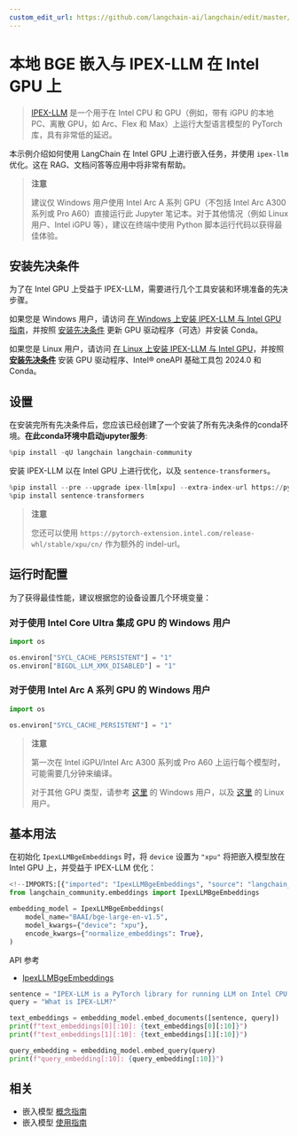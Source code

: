 ```yaml
---
custom_edit_url: https://github.com/langchain-ai/langchain/edit/master/docs/docs/integrations/text_embedding/ipex_llm_gpu.ipynb
---
```

# 本地 BGE 嵌入与 IPEX-LLM 在 Intel GPU 上

> [IPEX-LLM](https://github.com/intel-analytics/ipex-llm) 是一个用于在 Intel CPU 和 GPU（例如，带有 iGPU 的本地 PC、离散 GPU，如 Arc、Flex 和 Max）上运行大型语言模型的 PyTorch 库，具有非常低的延迟。

本示例介绍如何使用 LangChain 在 Intel GPU 上进行嵌入任务，并使用 `ipex-llm` 优化。这在 RAG、文档问答等应用中将非常有帮助。

> **注意**
>
> 建议仅 Windows 用户使用 Intel Arc A 系列 GPU（不包括 Intel Arc A300 系列或 Pro A60）直接运行此 Jupyter 笔记本。对于其他情况（例如 Linux 用户、Intel iGPU 等），建议在终端中使用 Python 脚本运行代码以获得最佳体验。

## 安装先决条件
为了在 Intel GPU 上受益于 IPEX-LLM，需要进行几个工具安装和环境准备的先决步骤。

如果您是 Windows 用户，请访问 [在 Windows 上安装 IPEX-LLM 与 Intel GPU 指南](https://github.com/intel-analytics/ipex-llm/blob/main/docs/mddocs/Quickstart/install_windows_gpu.md)，并按照 [安装先决条件](https://github.com/intel-analytics/ipex-llm/blob/main/docs/mddocs/Quickstart/install_windows_gpu.md#install-prerequisites) 更新 GPU 驱动程序（可选）并安装 Conda。

如果您是 Linux 用户，请访问 [在 Linux 上安装 IPEX-LLM 与 Intel GPU](https://github.com/intel-analytics/ipex-llm/blob/main/docs/mddocs/Quickstart/install_linux_gpu.md)，并按照 [**安装先决条件**](https://github.com/intel-analytics/ipex-llm/blob/main/docs/mddocs/Quickstart/install_linux_gpu.md#install-prerequisites) 安装 GPU 驱动程序、Intel® oneAPI 基础工具包 2024.0 和 Conda。

## 设置

在安装完所有先决条件后，您应该已经创建了一个安装了所有先决条件的conda环境。**在此conda环境中启动jupyter服务**:


```python
%pip install -qU langchain langchain-community
```

安装 IPEX-LLM 以在 Intel GPU 上进行优化，以及 `sentence-transformers`。


```python
%pip install --pre --upgrade ipex-llm[xpu] --extra-index-url https://pytorch-extension.intel.com/release-whl/stable/xpu/us/
%pip install sentence-transformers
```

> **注意**
>
> 您还可以使用 `https://pytorch-extension.intel.com/release-whl/stable/xpu/cn/` 作为额外的 indel-url。

## 运行时配置

为了获得最佳性能，建议根据您的设备设置几个环境变量：

### 对于使用 Intel Core Ultra 集成 GPU 的 Windows 用户


```python
import os

os.environ["SYCL_CACHE_PERSISTENT"] = "1"
os.environ["BIGDL_LLM_XMX_DISABLED"] = "1"
```

### 对于使用 Intel Arc A 系列 GPU 的 Windows 用户


```python
import os

os.environ["SYCL_CACHE_PERSISTENT"] = "1"
```

> **注意**
>
> 第一次在 Intel iGPU/Intel Arc A300 系列或 Pro A60 上运行每个模型时，可能需要几分钟来编译。
>
> 对于其他 GPU 类型，请参考 [这里](https://github.com/intel-analytics/ipex-llm/blob/main/docs/mddocs/Overview/install_gpu.md#runtime-configuration) 的 Windows 用户，以及 [这里](https://github.com/intel-analytics/ipex-llm/blob/main/docs/mddocs/Overview/install_gpu.md#runtime-configuration-1) 的 Linux 用户。


## 基本用法

在初始化 `IpexLLMBgeEmbeddings` 时，将 `device` 设置为 `"xpu"` 将把嵌入模型放在 Intel GPU 上，并受益于 IPEX-LLM 优化：


```python
<!--IMPORTS:[{"imported": "IpexLLMBgeEmbeddings", "source": "langchain_community.embeddings", "docs": "https://python.langchain.com/api_reference/community/embeddings/langchain_community.embeddings.ipex_llm.IpexLLMBgeEmbeddings.html", "title": "Local BGE Embeddings with IPEX-LLM on Intel GPU"}]-->
from langchain_community.embeddings import IpexLLMBgeEmbeddings

embedding_model = IpexLLMBgeEmbeddings(
    model_name="BAAI/bge-large-en-v1.5",
    model_kwargs={"device": "xpu"},
    encode_kwargs={"normalize_embeddings": True},
)
```

API 参考
- [IpexLLMBgeEmbeddings](https://python.langchain.com/api_reference/community/embeddings/langchain_community.embeddings.ipex_llm.IpexLLMBgeEmbeddings.html)


```python
sentence = "IPEX-LLM is a PyTorch library for running LLM on Intel CPU and GPU (e.g., local PC with iGPU, discrete GPU such as Arc, Flex and Max) with very low latency."
query = "What is IPEX-LLM?"

text_embeddings = embedding_model.embed_documents([sentence, query])
print(f"text_embeddings[0][:10]: {text_embeddings[0][:10]}")
print(f"text_embeddings[1][:10]: {text_embeddings[1][:10]}")

query_embedding = embedding_model.embed_query(query)
print(f"query_embedding[:10]: {query_embedding[:10]}")
```


## 相关

- 嵌入模型 [概念指南](/docs/concepts/#embedding-models)
- 嵌入模型 [使用指南](/docs/how_to/#embedding-models)
